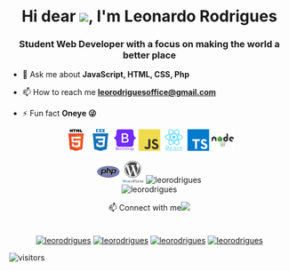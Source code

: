 <h1 align="center">Hi dear <img src="https://raw.githubusercontent.com/kaueMarques/kaueMarques/master/hi.gif" width="30px">, I'm Leonardo Rodrigues</h1>
<h3 align="center">Student Web Developer with a focus on making the world a better place</h3>

- 💬 Ask me about **JavaScript, HTML, CSS, Php**

- 📫 How to reach me **leorodriguesoffice@gmail.com**

- ⚡ Fun fact **Oneye 😜**

<p align="center">
<img src="https://raw.githubusercontent.com/devicons/devicon/master/icons/html5/html5-original-wordmark.svg" alt="html5"  width="40" height="40"/>
<img src="https://raw.githubusercontent.com/devicons/devicon/master/icons/css3/css3-plain-wordmark.svg" alt="css3"  width="40" height="40"/>
<img src="https://raw.githubusercontent.com/devicons/devicon/master/icons/bootstrap/bootstrap-plain-wordmark.svg" alt="css3"  width="40" height="40"/>
<img src="https://raw.githubusercontent.com/devicons/devicon/master/icons/javascript/javascript-original.svg" alt="javascript" width="40" height="40"/>
<img src="https://raw.githubusercontent.com/devicons/devicon/master/icons/react/react-original-wordmark.svg" alt="react" width="40" height="40"/>
<img src="https://raw.githubusercontent.com/devicons/devicon/master/icons/typescript/typescript-original.svg" alt="javascript" width="40" height="40"/>
<img src="https://raw.githubusercontent.com/devicons/devicon/master/icons/nodejs/nodejs-original-wordmark.svg" alt="nodejs" width="40" height="40"/></p><p align="center">
<img src="https://raw.githubusercontent.com/devicons/devicon/master/icons/php/php-original.svg" alt="php" width="40" height="40"/>
<img src="https://raw.githubusercontent.com/devicons/devicon/master/icons/wordpress/wordpress-original.svg" alt="wp" width="40" height="40"/>
<img src="https://github-readme-stats.vercel.app/api?username=onLeoRodrigues&show_icons=true&hide=html&theme=react" alt="leorodrigues"/>
<br>
<img src="https://github-readme-stats.vercel.app/api/top-langs/?username=onLeoRodrigues&show_icons=true&hide=html&theme=react&layout=compact" alt="leorodrigues"/>
</p>



<p align="center">
 📫 Connect with me<img src="https://raw.githubusercontent.com/ShahriarShafin/ShahriarShafin/main/Assets/handshake.gif" height="32px"><br><br><br>
<a href="https://www.linkedin.com/in/on-leorodrigues/" target="_blank"><img align="center" src="https://github.com/IncognitaDev/IncognitaDev/blob/master/icons/linkedin.png" alt="leorodrigues" width="30" height="30" /></a>
<a href="https://www.facebook.com/on.leorodrigues/" target="_blank"><img align="center" src="https://cdn1.iconfinder.com/data/icons/social-media-2285/512/Colored_Facebook3_svg-128.png" alt="leorodrigues" width="30" height="30" /></a>
<a href="https://www.instagram.com/on_leorodrigues/" target="_blank"><img align="center" src="https://github.com/IncognitaDev/IncognitaDev/blob/master/icons/Instagram.png" alt="leorodrigues" width="30" height="30" /></a>
<a href="https://twitter.com/on_leorodrigues"  target="_blank"><img align="center" src="https://raw.githubusercontent.com/anuraghazra/anuraghazra/master/assets/twitter.svg" alt="leorodrigues" width="30" height="30" /></a>
</p>

![visitors](https://visitor-badge.glitch.me/badge?page_id=onLeoRodrigues.onLeoRodrigues)
